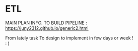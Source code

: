 # ETL

MAIN PLAN INFO. TO BUILD PIPELINE : \
https://juny2312.github.io/generic2.html  

From lately task To design to implement in few days or week ! \
: ) 
